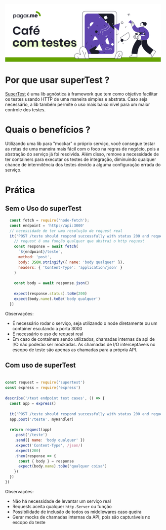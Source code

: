 <p align="center">
  <a href="https://github.com/pagarme/cafe-com-testes">
    <img src="../.github/cafecomtestes.png" alt="Café com Testes">
  </a>
</p>

# Por que usar superTest ?

[SuperTest](https://github.com/visionmedia/supertest) é uma lib agnóstica à framework que tem como objetivo facilitar os testes usando HTTP de uma maneira simples e abstrata. Caso seja necessário, a lib também permite o uso mais baixo nível para um maior controle dos testes.

# Quais o benefícios ? 

Utilizando uma lib para "mockar" o próprio serviço, você consegue testar as rotas de uma maneira mais fácil com o foco na regras de negócio, pois a abstração do serviço já foi resolvida. Além disso, remove a necessidade de ter containers para executar os testes de integração, diminuindo qualquer chance de intermitência dos testes devido a alguma configuração errada do serviço.

# Prática 

## Sem o Uso do superTest
```javascript
  const fetch = require('node-fetch');
  const endpoint = 'http://api:3000'
  // necessidade de ter uma resolução de request real
  it('POST /teste should respond successfully with status 200 and request body as expected', async () => {
    // request é uma função qualquer que abstrai o http request 
    const response = await fetch(
      `${endpoint}/teste`,
      method: 'post',
      body: JSON.stringify({ name: 'body qualquer' }),
      headers: { 'Content-Type': 'application/json' }
    )

    const body = await response.json()

    expect(response.status).toBe(200)
    expect(body.name).toBe('body qualquer')
  })
```

Observações:

- É necessário rodar o serviço, seja utilizando o node diretamente ou um container escutando a porta 3000
- É necessário o uso de request real
- Em caso de containers sendo utilizados, chamadas internas da api de I/O não poderão ser mockadas. As chamadas de I/O interceptáveis no escopo
de teste são apenas as chamadas para a própria API.

## Com uso de superTest
```javascript

const request = require('supertest')
const express = require('express')

describe('/test endpoint test cases', () => {
  const app = express()

  it('POST /teste should respond successfully with status 200 and request body as expected', async () => {
  app.post('/teste', myHandler)

  return request(app)
    .post('/teste')
    .send({ name: 'body qualquer' })
    .expect('Content-Type', /json/)
    .expect(200)
    .then(response => {
      const { body } = response
      expect(body.name).toBe('qualquer coisa')
    })
  })
})
```

Observações:

- Não há necessidade de levantar um serviço real
- Requests aceita qualquer `http.Server` ou função
- Possibilidade de inclusão de todos os middlewares caso queira
- Gerar mocks de chamadas internas da API, pois são capturáveis no escopo do teste
